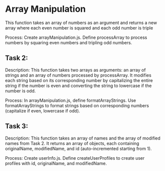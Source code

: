 # Array Manipulation
This function takes an array of numbers as an argument and returns a new array where each even number is squared and each odd number is triple

Process:
Create arrayManipulation.js.
Define processArray to process numbers by squaring even numbers and tripling odd numbers.

## Task 2:
Description:
This function takes two arrays as arguments: an array of strings and an array of numbers processed by processArray. It modifies each string based on its corresponding number by capitalizing the entire string if the number is even and converting the string to lowercase if the number is odd.

Process:
In arrayManipulation.js, define formatArrayStrings.
Use formatArrayStrings to format strings based on corresponding numbers (capitalize if even, lowercase if odd).

## Task 3:
Description:
This function takes an array of names and the array of modified names from Task 2. It returns an array of objects, each containing originalName, modifiedName, and id (auto-incremented starting from 1).

Process:
Create userInfo.js.
Define createUserProfiles to create user profiles with id, originalName, and modifiedName.
